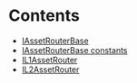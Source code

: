 

# Contents
- [IAssetRouterBase](IAssetRouterBase.sol/interface.IAssetRouterBase.md)
- [IAssetRouterBase constants](IAssetRouterBase.sol/constants.IAssetRouterBase.md)
- [IL1AssetRouter](IL1AssetRouter.sol/interface.IL1AssetRouter.md)
- [IL2AssetRouter](IL2AssetRouter.sol/interface.IL2AssetRouter.md)
